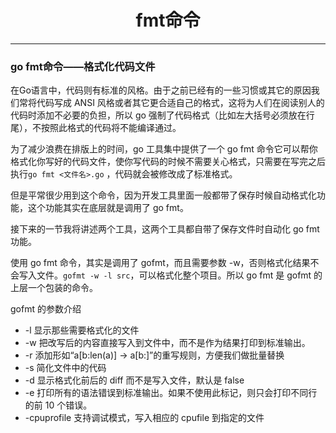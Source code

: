 <center><h1>fmt命令</h1></center>

---

### go fmt命令——格式化代码文件

在Go语言中，代码则有标准的风格。由于之前已经有的一些习惯或其它的原因我们常将代码写成 ANSI 风格或者其它更合适自己的格式，这将为人们在阅读别人的代码时添加不必要的负担，所以 go 强制了代码格式（比如左大括号必须放在行尾），不按照此格式的代码将不能编译通过。

为了减少浪费在排版上的时间，go 工具集中提供了一个 go fmt 命令它可以帮你格式化你写好的代码文件，使你写代码的时候不需要关心格式，只需要在写完之后执行`go fmt <文件名>.go` ，代码就会被修改成了标准格式。

但是平常很少用到这个命令，因为开发工具里面一般都带了保存时候自动格式化功能，这个功能其实在底层就是调用了 go fmt。

接下来的一节我将讲述两个工具，这两个工具都自带了保存文件时自动化 go fmt 功能。

使用 go fmt 命令，其实是调用了 gofmt，而且需要参数 -w，否则格式化结果不会写入文件。`gofmt -w -l src`，可以格式化整个项目。所以 go fmt 是 gofmt 的上层一个包装的命令。

gofmt 的参数介绍

- -l 显示那些需要格式化的文件
- -w 把改写后的内容直接写入到文件中，而不是作为结果打印到标准输出。
- -r 添加形如“a[b:len(a)] -> a[b:]”的重写规则，方便我们做批量替换
- -s 简化文件中的代码
- -d 显示格式化前后的 diff 而不是写入文件，默认是 false
- -e 打印所有的语法错误到标准输出。如果不使用此标记，则只会打印不同行的前 10 个错误。
- -cpuprofile 支持调试模式，写入相应的 cpufile 到指定的文件